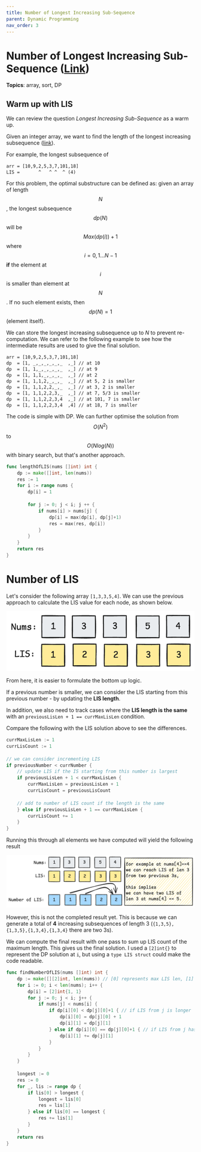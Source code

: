 ```yaml
---
title: Number of Longest Increasing Sub-Sequence
parent: Dynamic Programming
nav_order: 3
---
```

# Number of Longest Increasing Sub-Sequence ([Link](https://leetcode.com/problems/number-of-longest-increasing-subsequence))
**Topics**: array, sort, DP

## Warm up with LIS
We can review the question *Longest Increasing Sub-Sequence* as a warm up.

Given an integer array, we want to find the length of the longest increasing subsequence ([link](https://leetcode.com/problems/longest-increasing-subsequence/description/)).

For example, the longest subsequence of 
```
arr = [10,9,2,5,3,7,101,18]
LIS =       ^   ^ ^  ^ (4)
```

For this problem, the optimal substructure can be defined as: given an array of length $$N$$, the longest subsequence $$dp(N)$$ will be $$Max(dp(i))+1$$ where $$i=0,1...N-1$$ **if** the element at $$i$$ is smaller than element at $$N$$. If no such element exists, then $$dp(N)=1$$ (element itself).

We can store the longest increasing subsequence up to $N$ to prevent re-computation. We can refer to the following example to see how the intermediate results are used to give the final solution.
```
arr = [10,9,2,5,3,7,101,18]
dp  = [1, _,_,_,_,_,_  ,_] // at 10
dp  = [1, 1,_,_,_,_,_  ,_] // at 9
dp  = [1, 1,1,_,_,_,_  ,_] // at 2
dp  = [1, 1,1,2,_,_,_  ,_] // at 5, 2 is smaller
dp  = [1, 1,1,2,2,_,_  ,_] // at 3, 2 is smaller
dp  = [1, 1,1,2,2,3,_  ,_] // at 7, 5/3 is smaller
dp  = [1, 1,1,2,2,3,4  ,_] // at 101, 7 is smaller
dp  = [1, 1,1,2,2,3,4  ,4] // at 18, 7 is smaller
```

The code is simple with DP. We can further optimise the solution from $$O(N^2)$$ to $$O(N log(N))$$ with binary search, but that's another approach.
```go
func lengthOfLIS(nums []int) int {
    dp := make([]int, len(nums))
    res := 1
    for i := range nums {
        dp[i] = 1
        
        for j := 0; j < i; j ++ {
            if nums[i] > nums[j] {
                dp[i] = max(dp[i], dp[j]+1)
                res = max(res, dp[i])
            }
        }
    }
    return res
}
```

# Number of LIS
Let's consider the following array `[1,3,3,5,4]`. We can use the previous approach to calculate the LIS value for each node, as shown below.

![](3-base.png)

From here, it is easier to formulate the bottom up logic. 

If a previous number is smaller, we can consider the LIS starting from this previous number - by updating the **LIS length**. 

In addition, we also need to track cases where the **LIS length is the same** with an `previousLisLen + 1 == currMaxLisLen` condition. 

Compare the following with the LIS solution above to see the differences.

```go
currMaxLisLen := 1
currLisCount := 1

// we can consider incrementing LIS
if previousNumber < currNumber {
	// update LIS if the IS starting from this number is largest
	if previousLisLen + 1 < currMaxLisLen {
		currMaxLisLen = previousLisLen + 1
		currLisCount = previousLisCount
	
	// add to number of LIS count if the length is the same
	} else if previousLisLen + 1 == currMaxLisLen {
		currLisCount += 1
	}
}	
```
Running this through all elements we have computed will yield the following result

![](3-with_num_lis_array.png)

However, this is not the completed result yet. This is because we can generate a total of **4** increasing subsequences of length 3 (`{1,3,5},{1,3,5},{1,3,4},{1,3,4}` there are two 3s). 

We can compute the final result with one pass to sum up LIS count of the maximum length. This gives us the final solution. I used a `[2]int{}` to represent the DP solution at `i`, but using a `type LIS struct` could make the code readable.

```go
func findNumberOfLIS(nums []int) int {
	dp := make([][2]int, len(nums)) // [0] represents max LIS len, [1] represents LIS count
	for i := 0; i < len(nums); i++ {
		dp[i] = [2]int{1, 1}
		for j := 0; j < i; j++ {
			if nums[j] < nums[i] {
				if dp[i][0] < dp[j][0]+1 { // if LIS from j is longer
					dp[i][0] = dp[j][0] + 1
					dp[i][1] = dp[j][1]
				} else if dp[i][0] == dp[j][0]+1 { // if LIS from j has same length
					dp[i][1] += dp[j][1]
				}
			}
		}
	}

	longest := 0
	res := 0
	for _, lis := range dp {
		if lis[0] > longest {
			longest = lis[0]
			res = lis[1]
		} else if lis[0] == longest {
			res += lis[1]
		}
	}
	return res
}
```